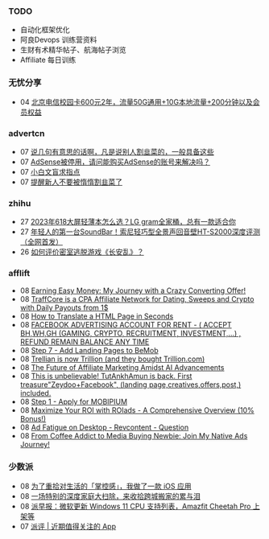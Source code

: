 ### TODO
-  自动化框架优化
-  阿良Devops 训练营资料
-  生财有术精华帖子、航海帖子浏览
-  Affiliate 每日训练

### 无忧分享
<!-- ruyo:START -->
-  04 [北京电信校园卡600元2年，流量50G通用+10G本地流量+200分钟以及会员权益](https://51.ruyo.net/18450.html)<!-- ruyo:END -->

### advertcn
<!-- advertcn:START -->
-  07 [说几句有意思的话啊，凡是说别人割韭菜的，一般具备这些](https://www.advertcn.com/forum.php?mod=viewthread&tid=111526)
-  07 [AdSense被停用，请问能购买AdSense的账号来解决吗？](https://www.advertcn.com/forum.php?mod=viewthread&tid=111524)
-  07 [小白文盲求指点](https://www.advertcn.com/forum.php?mod=viewthread&tid=111522)
-  07 [提醒新人不要被惰惰割韭菜了](https://www.advertcn.com/forum.php?mod=viewthread&tid=111520)<!-- advertcn:END -->

### zhihu
<!-- zhihu:START -->
-  27 [2023年618大屏轻薄本怎么选？LG gram全家桶，总有一款适合你](http://zhuanlan.zhihu.com/p/632641888?utm_campaign=rss&utm_medium=rss&utm_source=rss&utm_content=title)
-  27 [年轻人的第一台SoundBar！索尼轻巧型全景声回音壁HT-S2000深度评测（全网首发）](http://zhuanlan.zhihu.com/p/630990296?utm_campaign=rss&utm_medium=rss&utm_source=rss&utm_content=title)
-  26 [如何评价密室逃脱游戏《长安乱》？](http://www.zhihu.com/question/563950552/answer/3045961312?utm_campaign=rss&utm_medium=rss&utm_source=rss&utm_content=title)<!-- zhihu:END -->

### afflift
<!-- afflift:START -->
-  08 [Earning Easy Money: My Journey with a Crazy Converting Offer!](https://afflift.com/f/threads/earning-easy-money-my-journey-with-a-crazy-converting-offer.11370/)
-  08 [TraffCore is a CPA Affiliate Network for Dating, Sweeps and Crypto with Daily Payouts from 1$](https://afflift.com/f/threads/traffcore-is-a-cpa-affiliate-network-for-dating-sweeps-and-crypto-with-daily-payouts-from-1.8700/)
-  08 [How to Translate a HTML Page in Seconds](https://afflift.com/f/threads/how-to-translate-a-html-page-in-seconds.11422/)
-  08 [FACEBOOK ADVERTISING ACCOUNT FOR RENT - &lpar; ACCEPT BH,WH,GH &lpar;GAMING, CRYPTO, RECRUITMENT, INVESTMENT,...&rpar; , REFUND REMAIN BALANCE ANY TIME](https://afflift.com/f/threads/facebook-advertising-account-for-rent-accept-bh-wh-gh-gaming-crypto-recruitment-investment-refund-remain-balance-any-time.11161/)
-  08 [Step 7 - Add Landing Pages to BeMob](https://afflift.com/f/threads/step-7-add-landing-pages-to-bemob.7478/)
-  08 [Trellian is now Trillion &lpar;and they bought Trillion.com&rpar;](https://afflift.com/f/threads/trellian-is-now-trillion-and-they-bought-trillion-com.11419/)
-  08 [The Future of Affiliate Marketing Amidst AI Advancements](https://afflift.com/f/threads/the-future-of-affiliate-marketing-amidst-ai-advancements.11421/)
-  08 [This is unbelievable! TutAnkhAmun is back. First treasure&quot;Zeydoo+Facebook&quot;, &lpar;landing page,creatives,offers,post,&rpar; included.](https://afflift.com/f/threads/this-is-unbelievable-tutankhamun-is-back-first-treasure-zeydoo-facebook-landing-page-creatives-offers-post-included.11369/)
-  08 [Step 1 - Apply for MOBIPIUM](https://afflift.com/f/threads/step-1-apply-for-mobipium.2938/)
-  08 [Maximize Your ROI with ROIads - A Comprehensive Overview &lpar;10% Bonus!&rpar;](https://afflift.com/f/threads/maximize-your-roi-with-roiads-a-comprehensive-overview-10-bonus.11259/)
-  08 [Ad Fatigue on Desktop - Revcontent - Question](https://afflift.com/f/threads/ad-fatigue-on-desktop-revcontent-question.11378/)
-  08 [From Coffee Addict to Media Buying Newbie: Join My Native Ads Journey!](https://afflift.com/f/threads/from-coffee-addict-to-media-buying-newbie-join-my-native-ads-journey.11401/)<!-- afflift:END -->

### 少数派
<!-- sspai:START -->
-  08 [为了重拾对生活的「掌控感」，我做了一款 iOS 应用](https://sspai.com/post/81775)
-  08 [一场特别的深度家庭大扫除，来收拾跨城搬家的累与泪](https://sspai.com/post/81756)
-  08 [派早报：微软更新 Windows 11 CPU 支持列表，Amazfit Cheetah Pro 上架等](https://sspai.com/post/81862)
-  07 [派评 | 近期值得关注的 App](https://sspai.com/post/81850)<!-- sspai:END -->
